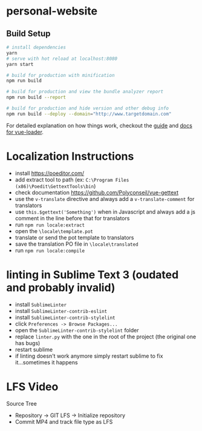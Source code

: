 # personal-website

## Build Setup

``` bash
# install dependencies
yarn
# serve with hot reload at localhost:8080
yarn start

# build for production with minification
npm run build

# build for production and view the bundle analyzer report
npm run build --report

# build for production and hide version and other debug info
npm run build --deploy --domain="http://www.targetdomain.com"
```

For detailed explanation on how things work, checkout the [guide](http://vuejs-templates.github.io/webpack/) and [docs for vue-loader](http://vuejs.github.io/vue-loader).


# Localization Instructions

- install https://poeditor.com/
- add extract tool to path (ex: `C:\Program Files (x86)\Poedit\GettextTools\bin`)
- check documentation https://github.com/Polyconseil/vue-gettext
- use the `v-translate` directive and always add a `v-translate-comment` for translators
- use `this.$gettext('Something')` when in Javascript and always add a js comment in the line before that for translators
- run `npm run locale:extract`
- open the `\locale\template.pot`
- translate or send the pot template to translators
- save the translation PO file in `\locale\translated`
- run `npm run locale:compile`


# linting in Sublime Text 3 (oudated and probably invalid)

- install `SublimeLinter`
- install `SublimeLinter-contrib-eslint`
- install `SublimeLinter-contrib-stylelint`
- click `Preferences -> Browse Packages...`
- open the `SublimeLinter-contrib-stylelint` folder
- replace `linter.py` with the one in the root of the project (the original one has bugs)
- restart sublime
- if linting doesn't work anymore simply restart sublime to fix it...sometimes it happens

# LFS Video
Source Tree
- Repository -> GIT LFS -> Initialize repository
- Commit MP4 and track file type as LFS
